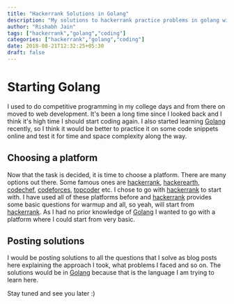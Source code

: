 ```yaml
---
title: "Hackerrank Solutions in Golang"
description: "My solutions to hackerrank practice problems in golang with explantions."
author: "Rishabh Jain"
tags: ["hackerrank","golang","coding"]
categories: ["hackerrank","golang","coding"]
date: 2018-08-21T12:32:25+05:30
draft: false
---
```

<!--My solutions to hackerrank practice problems in golang with explantions.-->
<!--more-->
# Starting Golang
I used to do competitive programming in my college days and from there on moved to web development. It's been a long time since I looked back and I think it's high time I should start coding again. I also started learning [Golang](https://golang.org/) recently, so I think it would be better to practice it on some code snippets online and test it for time and space complexity along the way. 
## Choosing a platform
Now that the task is decided, it is time to choose a platform. There are many options out there. Some famous ones are [hackerrank](https://www.hackerrank.com/), [hackerearth](https://www.hackerearth.com/), [codechef](https://www.codechef.com/), [codeforces](https://codeforces.com/), [topcoder](https://www.topcoder.com/) etc. I chose to go with [hackerrank](https://www.hackerrank.com/) to start with. I have used all of these platforms before and [hackerrank](https://www.hackerrank.com/) provides some basic questions for warmup and all, so yeah, will start from [hackerrank](https://www.hackerrank.com/). As I had no prior knowledge of [Golang](https://golang.org/) I wanted to go with a platform where I could start from very basic.
## Posting solutions
I would be posting solutions to all the questions that I solve as blog posts here explaining the approach I took, what problems I faced and so on. The solutions would be in [Golang](https://golang.org/) because that is the language I am trying to learn here.

Stay tuned and see you later :)
